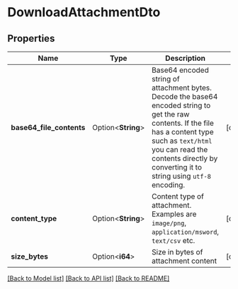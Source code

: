 # DownloadAttachmentDto

## Properties

| Name                     | Type               | Description                                                                                                                                                                                                                                   | Notes      |
| ------------------------ | ------------------ | --------------------------------------------------------------------------------------------------------------------------------------------------------------------------------------------------------------------------------------------- | ---------- |
| **base64_file_contents** | Option<**String**> | Base64 encoded string of attachment bytes. Decode the base64 encoded string to get the raw contents. If the file has a content type such as `text/html` you can read the contents directly by converting it to string using `utf-8` encoding. | [optional] |
| **content_type**         | Option<**String**> | Content type of attachment. Examples are `image/png`, `application/msword`, `text/csv` etc.                                                                                                                                                   | [optional] |
| **size_bytes**           | Option<**i64**>    | Size in bytes of attachment content                                                                                                                                                                                                           | [optional] |

[[Back to Model list]](../README#documentation-for-models) [[Back to API list]](../README#documentation-for-api-endpoints) [[Back to README]](../README)
